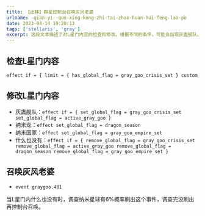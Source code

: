 ```yaml
---
title: 【迁移】群星控制台召唤灰风老婆
urlname: -qian-yi--qun-xing-kong-zhi-tai-zhao-huan-hui-feng-lao-po
date: 2023-04-14 19:20:13
tags: ['stellaris', 'gray']
excerpt: 这段文本描述了对L星门内容的检查和修改。根据不同的条件，可能会出现灰蛊舰队、纳米龙、纳米国家或者什么也没有的情况。同时，还提到了一个事件"灰风老婆"，当L星门内什么也没有时，有6%的概率会刷出这个事件。如果没有刷出，可以通过控制台进行召唤。
---
```

## 检查L星门内容
```bash
effect if = { limit = { has_global_flag = gray_goo_crisis_set } custom_tooltip = "jiandui"} else_if = { limit = { has_global_flag = dragon_season } custom_tooltip = "long" } else_if = { limit = { has_global_flag = gray_goo_empire_set } custom_tooltip = "guojia" }
```
## 修改L星门内容
+ 灰蛊舰队：`effect if = { set_global_flag = gray_goo_crisis_set set_global_flag = active_gray_goo }`
+ 纳米龙：`effect set_global_flag = dragon_season`
+ 纳米国家：`effect set_global_flag = gray_goo_empire_set`
+ 什么也没有：`effect if = { remove_global_flag = gray_goo_crisis_set remove_global_flag = active_gray_goo remove_global_flag = dragon_season remove_global_flag = gray_goo_empire_set }`
## 召唤灰风老婆
+ `event graygoo.401`

当L星门内什么也没有时，调查纳米星球有6%概率刷出这个事件，调查完没刷出再控制台召唤。